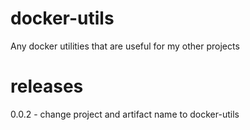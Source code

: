 # docker-utils
Any docker utilities that are useful for my other projects

# releases
0.0.2 - change project and artifact name to docker-utils 